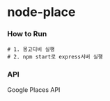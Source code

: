 # node-place
### How to Run
```
# 1. 몽고디비 실행
# 2. npm start로 express서버 실행
```
### API
Google Places API 
